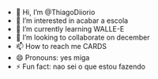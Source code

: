 - 👋 Hi, I’m @ThiagoDiiorio
- 👀 I’m interested in acabar a escola
- 🌱 I’m currently learning WALLE-E
- 💞️ I’m looking to collaborate on december
- 📫 How to reach me CARDS
- 😄 Pronouns: yes miga
- ⚡ Fun fact: nao sei o que estou fazendo

<!---
ThiagoDiiorio/ThiagoDiiorio is a ✨ special ✨ repository because its `README.md` (this file) appears on your GitHub profile.
You can click the Preview link to take a look at your changes.
--->
